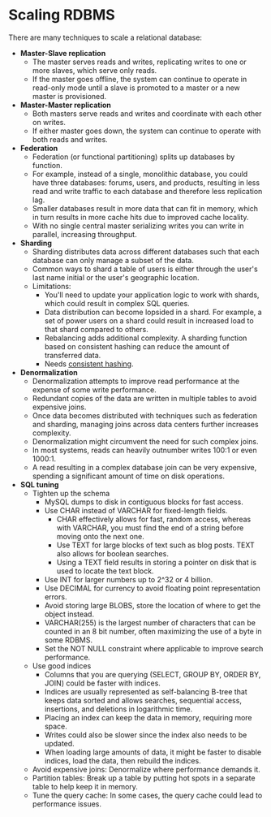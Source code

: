# Scaling RDBMS

There are many techniques to scale a relational database:

- **Master-Slave replication**
  - The master serves reads and writes, replicating writes to one or more slaves, which serve only reads.
  - If the master goes offline, the system can continue to operate in read-only mode until a slave is promoted to a master or a new master is provisioned.
- **Master-Master replication**
  - Both masters serve reads and writes and coordinate with each other on writes.
  - If either master goes down, the system can continue to operate with both reads and writes.
- **Federation**
  - Federation (or functional partitioning) splits up databases by function.
  - For example, instead of a single, monolithic database, you could have three databases: forums, users, and products, resulting in less read and write traffic to each database and therefore less replication lag.
  - Smaller databases result in more data that can fit in memory, which in turn results in more cache hits due to improved cache locality.
  - With no single central master serializing writes you can write in parallel, increasing throughput.
- **Sharding**
  - Sharding distributes data across different databases such that each database can only manage a subset of the data.
  - Common ways to shard a table of users is either through the user's last name initial or the user's geographic location.
  - Limitations:
    - You'll need to update your application logic to work with shards, which could result in complex SQL queries.
    - Data distribution can become lopsided in a shard. For example, a set of power users on a shard could result in increased load to that shard compared to others.
    - Rebalancing adds additional complexity. A sharding function based on consistent hashing can reduce the amount of transferred data.
    - Needs [consistent hashing](https://towardsdatascience.com/consistent-hashing-simplified-7fe4e512324).
- **Denormalization**
  - Denormalization attempts to improve read performance at the expense of some write performance.
  - Redundant copies of the data are written in multiple tables to avoid expensive joins.
  - Once data becomes distributed with techniques such as federation and sharding, managing joins across data centers further increases complexity.
  - Denormalization might circumvent the need for such complex joins.
  - In most systems, reads can heavily outnumber writes 100:1 or even 1000:1.
  - A read resulting in a complex database join can be very expensive, spending a significant amount of time on disk operations.
- **SQL tuning**
  - Tighten up the schema
    - MySQL dumps to disk in contiguous blocks for fast access.
    - Use CHAR instead of VARCHAR for fixed-length fields.
      - CHAR effectively allows for fast, random access, whereas with VARCHAR, you must find the end of a string before moving onto the next one.
      - Use TEXT for large blocks of text such as blog posts. TEXT also allows for boolean searches.
      - Using a TEXT field results in storing a pointer on disk that is used to locate the text block.
    - Use INT for larger numbers up to 2^32 or 4 billion.
    - Use DECIMAL for currency to avoid floating point representation errors.
    - Avoid storing large BLOBS, store the location of where to get the object instead.
    - VARCHAR(255) is the largest number of characters that can be counted in an 8 bit number, often maximizing the use of a byte in some RDBMS.
    - Set the NOT NULL constraint where applicable to improve search performance.
  - Use good indices
    - Columns that you are querying (SELECT, GROUP BY, ORDER BY, JOIN) could be faster with indices.
    - Indices are usually represented as self-balancing B-tree that keeps data sorted and allows searches, sequential access, insertions, and deletions in logarithmic time.
    - Placing an index can keep the data in memory, requiring more space.
    - Writes could also be slower since the index also needs to be updated.
    - When loading large amounts of data, it might be faster to disable indices, load the data, then rebuild the indices.
  - Avoid expensive joins: Denormalize where performance demands it.
  - Partition tables: Break up a table by putting hot spots in a separate table to help keep it in memory.
  - Tune the query cache: In some cases, the query cache could lead to performance issues.